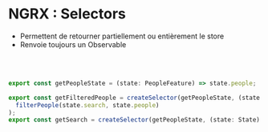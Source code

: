 <!-- .slide: class="with-code inconsolata" -->
# NGRX : Selectors

- Permettent de retourner partiellement ou entièrement le store
- Renvoie toujours un Observable

<br><br>

```typescript
export const getPeopleState = (state: PeopleFeature) => state.people;

export const getFilteredPeople = createSelector(getPeopleState, (state: State) =>
  filterPeople(state.search, state.people)
);
export const getSearch = createSelector(getPeopleState, (state: State) => state.search);
```
<!-- .element: class="big-code" -->
